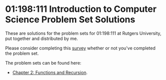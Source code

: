 # 01:198:111 Introduction to Computer Science Problem Set Solutions

These are solutions for the problem sets for 01:198:111 at Rutgers University, put together and distributed by me.

Please consider completing this [survey](https://forms.gle/RartjvkjZ8rd9MVj9) whether or not you've completed the problem set.

The problem sets can be found here:

* [Chapter 2: Functions and Recursion](https://docs.google.com/document/d/1t5YR9A3-iKqxy7u3FJllwgbUMAlEY-giHdhEU_99lOE/edit?usp=sharing).
